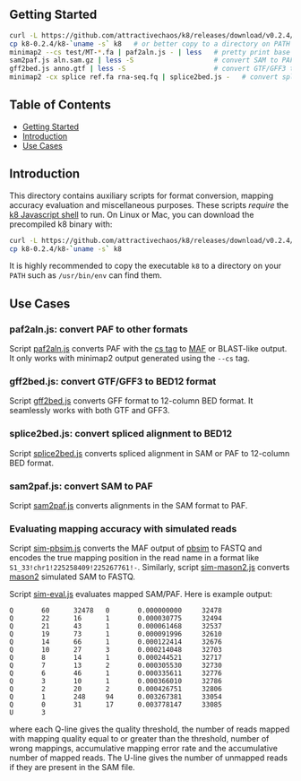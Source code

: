 ## <a name="started"></a>Getting Started
```sh
curl -L https://github.com/attractivechaos/k8/releases/download/v0.2.4/k8-0.2.4.tar.bz2 | tar -jxf -
cp k8-0.2.4/k8-`uname -s` k8   # or better copy to a directory on PATH
minimap2 --cs test/MT-*.fa | paf2aln.js - | less   # pretty print base alignment
sam2paf.js aln.sam.gz | less -S                    # convert SAM to PAF
gff2bed.js anno.gtf | less -S                      # convert GTF/GFF3 to BED12
minimap2 -cx splice ref.fa rna-seq.fq | splice2bed.js -   # convert splice aln to BED12
```

## Table of Contents

- [Getting Started](#started)
- [Introduction](#intro)
- [Use Cases](#usage)

## <a name="intro"></a>Introduction

This directory contains auxiliary scripts for format conversion, mapping
accuracy evaluation and miscellaneous purposes. These scripts *require*
the [k8 Javascript shell][k8] to run. On Linux or Mac, you can download
the precompiled k8 binary with:
```sh
curl -L https://github.com/attractivechaos/k8/releases/download/v0.2.4/k8-0.2.4.tar.bz2 | tar -jxf -
cp k8-0.2.4/k8-`uname -s` k8
```
It is highly recommended to copy the executable `k8` to a directory on your
`PATH` such as `/usr/bin/env` can find them.

## <a name="usage"></a>Use Cases

### paf2aln.js: convert PAF to other formats

Script [paf2aln.js](paf2aln.js) converts PAF with the [cs tag][cs] to
[MAF][maf] or BLAST-like output. It only works with minimap2 output generated
using the `--cs` tag.

### gff2bed.js: convert GTF/GFF3 to BED12 format

Script [gff2bed.js](gff2bed.js) converts GFF format to 12-column BED format. It
seamlessly works with both GTF and GFF3.

### splice2bed.js: convert spliced alignment to BED12

Script [splice2bed.js](splice2bed.js) converts spliced alignment in SAM or PAF
to 12-column BED format.

### sam2paf.js: convert SAM to PAF

Script [sam2paf.js](sam2paf.js) converts alignments in the SAM format to PAF.

### Evaluating mapping accuracy with simulated reads

Script [sim-pbsim.js](sim-pbsim.js) converts the MAF output of [pbsim][pbsim]
to FASTQ and encodes the true mapping position in the read name in a format like
`S1_33!chr1!225258409!225267761!-`. Similarly, script
[sim-mason2.js](sim-mason2.js) converts [mason2][mason2] simulated SAM to
FASTQ.

Script [sim-eval.js](sim-eval.js) evaluates mapped SAM/PAF. Here is example output:
```
Q       60      32478   0       0.000000000     32478
Q       22      16      1       0.000030775     32494
Q       21      43      1       0.000061468     32537
Q       19      73      1       0.000091996     32610
Q       14      66      1       0.000122414     32676
Q       10      27      3       0.000214048     32703
Q       8       14      1       0.000244521     32717
Q       7       13      2       0.000305530     32730
Q       6       46      1       0.000335611     32776
Q       3       10      1       0.000366010     32786
Q       2       20      2       0.000426751     32806
Q       1       248     94      0.003267381     33054
Q       0       31      17      0.003778147     33085
U       3
```
where each Q-line gives the quality threshold, the number of reads mapped with
mapping quality equal to or greater than the threshold, number of wrong
mappings, accumulative mapping error rate and the accumulative number of
mapped reads. The U-line gives the number of unmapped reads if they are present
in the SAM file.

[cs]: https://github.com/lh3/minimap2#cs
[k8]: https://github.com/attractivechaos/k8
[maf]: https://genome.ucsc.edu/FAQ/FAQformat#format5
[pbsim]: https://github.com/pfaucon/PBSIM-PacBio-Simulator
[mason2]: https://github.com/seqan/seqan/tree/master/apps/mason2
